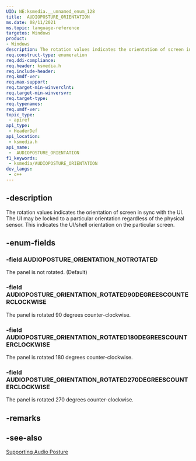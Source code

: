 ```yaml
---
UID: NE:ksmedia.__unnamed_enum_128
title:  AUDIOPOSTURE_ORIENTATION
ms.date: 08/11/2021
ms.topic: language-reference
targetos: Windows
product:
- Windows
description: The rotation values indicates the orientation of screen in sync with the UI. The UI may be locked to a particular orientation regardless of the physical sensor. 
req.construct-type: enumeration
req.ddi-compliance: 
req.header: ksmedia.h
req.include-header: 
req.kmdf-ver: 
req.max-support: 
req.target-min-winverclnt: 
req.target-min-winversvr: 
req.target-type: 
req.typenames: 
req.umdf-ver: 
topic_type:
 - apiref
api_type:
 - HeaderDef
api_location:
 - ksmedia.h
api_name:
 -  AUDIOPOSTURE_ORIENTATION
f1_keywords:
 - ksmedia/AUDIOPOSTURE_ORIENTATION
dev_langs:
 - c++
---
```

## -description

The rotation values indicates the orientation of screen in sync with the UI. The UI may be locked to a particular orientation regardless of the physical sensor. This indicates the UI/shell orientation on the particular screen.

## -enum-fields

### -field AUDIOPOSTURE_ORIENTATION_NOTROTATED

The panel is not rotated. (Default)

### -field AUDIOPOSTURE_ORIENTATION_ROTATED90DEGREESCOUNTERCLOCKWISE

The panel is rotated 90 degrees counter-clockwise.

### -field AUDIOPOSTURE_ORIENTATION_ROTATED180DEGREESCOUNTERCLOCKWISE

The panel is rotated 180 degrees counter-clockwise.

### -field AUDIOPOSTURE_ORIENTATION_ROTATED270DEGREESCOUNTERCLOCKWISE

The panel is rotated 270 degrees counter-clockwise.


## -remarks

## -see-also

[Supporting Audio Posture](/windows-hardware/drivers/audio/supporting-audio-posture)
